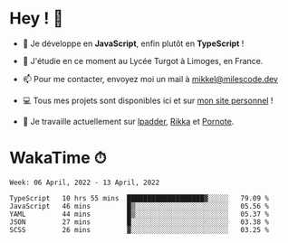 # Hey ! 🌃

- 🔭 Je développe en **JavaScript**, enfin plutôt en **TypeScript** !

- 🌱 J'étudie en ce moment au Lycée Turgot à Limoges, en France.

- 📫 Pour me contacter, envoyez moi un mail à <a href="mailto:mikkel@milescode.dev">mikkel@milescode.dev</a>

- 💻 Tous mes projets sont disponibles ici et sur <a href="https://www.vexcited.ml">mon site personnel</a> !

- 👀 Je travaille actuellement sur [lpadder](https://github.com/Vexcited/lpadder), [Rikka](https://github.com/Vexcited/Rikka) et [Pornote](https://github.com/Vexcited/Pornote).

# WakaTime ⏱

<!--START_SECTION:waka-->
```text
Week: 06 April, 2022 - 13 April, 2022

TypeScript   10 hrs 55 mins  ███████████████████▓░░░░░   79.09 % 
JavaScript   46 mins         █▒░░░░░░░░░░░░░░░░░░░░░░░   05.56 % 
YAML         44 mins         █▒░░░░░░░░░░░░░░░░░░░░░░░   05.37 % 
JSON         27 mins         █░░░░░░░░░░░░░░░░░░░░░░░░   03.38 % 
SCSS         26 mins         ▓░░░░░░░░░░░░░░░░░░░░░░░░   03.25 % 
```
<!--END_SECTION:waka-->
